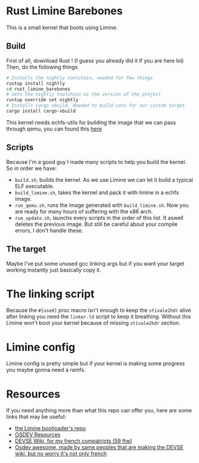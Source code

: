 # Rust Limine Barebones

This is a small kernel that boots using Limine.

## Build

First of all, download Rust ! (I guess you already did it if you are here lol)
Then, do the following things
```sh
# Installs the nightly toolchain, needed for few things
rustup install nightly
cd rust_limine_barebones
# Sets the nightly toolchain as the version of the project 
rustup override set nightly
# Installs cargo xbuild. Needed to build core for our custom target
cargo install cargo-xbuild
```

This kernel needs echfs-utils for building the image that we can pass through qemu, you can found this [here](https://github.com/echfs/echfs)

## Scripts

Because I'm a good guy I made many scripts to help you build the kernel. So in order we have:

- ``build.sh``, builds the kernel. As we use Limine we can let it build a typical ELF executable.
- ``build_limine.sh``, takes the kernel and pack it with limine in a echfs image.
- ``run_qemu.sh``, runs the image generated with ``build_limine.sh``. Now you are ready for many hours of suffering with the x86 arch.
- ``run_update.sh``, launchs every scripts in the order of this list. It aswell deletes the previous image. But still be careful about your compile errors, I don't handle these.

## The target

Maybe I've put some unused gcc linking args but if you want your target working instantly just basically copy it.

# The linking script

Because the ``#[used]`` proc macro isn't enough to keep the ``stivale2hdr`` alive after linking you need the ``linker.ld`` script to keep it breathing. Without this Limine won't boot your kernel because of missing ``stivale2hdr`` section.

# Limine config

Limine config is pretty simple but if your kernel is making some progress you maybe gonna need a ramfs.

# Resources

If you need anything more than what this repo can offer you, here are some links that may be useful:
- [the Limine bootloader's repo](https://github.com/limine-bootloader/limine)
- [OSDEV Resources](https://wiki.osdev.org/Main_Page)
- [DEVSE Wiki, for my french compatriots (59 ftw)](https://devse.wiki/)
- [Osdev awesome, made by same peoples that are making the DEVSE wiki, but no worry it's not only french](https://github.com/developpement-systeme-exploitation/awesome)